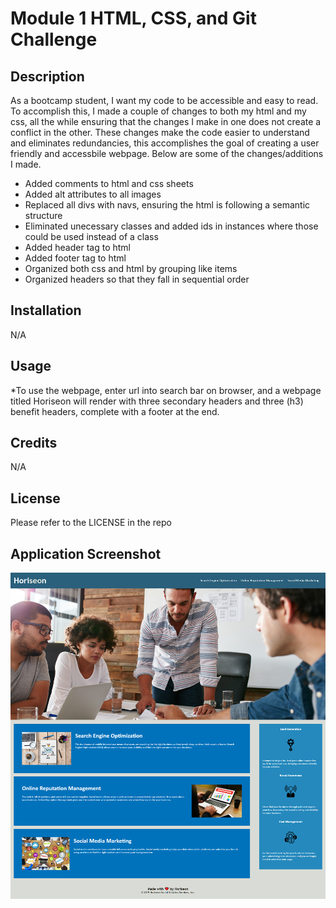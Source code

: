 # Module 1 HTML, CSS, and Git Challenge

## Description
As a bootcamp student, I want my code to be accessible and easy to read. To accomplish this, I made a couple of changes to both my html and my css, all the while ensuring that the changes I make in one does not create a conflict in the other. These changes make the code easier to understand and eliminates redundancies, this accomplishes the goal of creating a user friendly and accessbile webpage. Below are some of the changes/additions I made.

* Added comments to html and css sheets
* Added alt attributes to all images
* Replaced all divs with navs, ensuring the html is following a semantic structure
* Eliminated unecessary classes and added ids in instances where those could be used instead of a class
* Added  header tag to html 
* Added footer tag to html
* Organized both css and html by grouping like items 
* Organized headers so that they fall in sequential order

## Installation
N/A

## Usage
*To use the webpage, enter url into search bar on browser, and a webpage titled Horiseon will render with three secondary headers and three (h3) benefit headers, complete with a footer at the end. 

## Credits
N/A

## License
Please refer to the LICENSE in the repo

## Application Screenshot
![screenshot of Horiseon homepage](./assets/Horiseon.screenshot.png)




